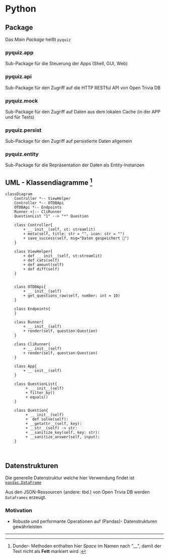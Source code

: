 # Python 

## Package

Das <var>Main Package</var> heißt ```pyquiz```

### pyquiz.app

Sub-Package für die Steuerung der Apps (Shell, GUI, Web)


### pyquiz.api

Sub-Package für den Zugriff auf die HTTP RESTful API von Open Trivia DB



### pyquiz.mock

Sub-Package für den Zugriff auf Daten aus dem lokalen Cache (in der APP und für Tests)


### pyquiz.persist

Sub-Package für den Zugriff auf persistierte Daten allgemein


### pyquiz.entity

Sub-Package für die Repräsentation der Daten als Entity-Instanzen



## UML - Klassendiagramme [^1]

```mermaid
classDiagram
    Controller *-- ViewHelper
    Controller *-- OTDBApi
    OTDBApi *-- Endpoints
    Runner <|-- CliRunner
    QuestionList "1" --> "*" Question

    class Controller{
        + __ init__(self, st: streamlit)
        + meta(self, title: str = "", icon: str = "")
        + save_success(self, msg="Daten gespeichert 💾")
    }

    class ViewHelper{
        + def __ init__(self, st:streamlit)
        + def cats(self)
        + def amount(self)
        + def diff(self)
    }


    class OTDBApi{
        + __ init__(self)
        + get_questions_raw(self, number: int = 10)
    }

    class Endpoints{
    }
 
    class Runner{
        + __ init__(self)
        + render(self, question:Question)
    }

    class CliRunner{
        + __ init__(self)
        + render(self, question:Question)
    }

    class App{
        + __ init__(self)
    }

    class QuestionList{
         + __ init__(self)
         + filter_by()
         + equals()
    }

    class Question{
         + __ init__(self)
         +  def solve(self):
         + __getattr__(self, key):
         + __str__(self) -> str:
         + __sanitize_key(self, key: str):
         + __sanitize_answer(self, input):
    }

    
```
## Datenstrukturen

Die generelle Datenstruktur welche hier Verwendung findet ist [```pandas.DataFrame```](https://pandas.pydata.org/docs/reference/api/pandas.DataFrame.html)

Aus den JSON-Ressourcen (andere: tbd.) von Open Trivia DB werden ```DataFrames``` erzeugt.

### Motivation

- Robuste und performante Operationen auf (Pandas)- Datenstrukturen gewährleisten



--- 
[^1]: Dunder- Methoden enthalten hier <var>Space</var> im Namen nach "__", damit der Text nicht als __Fett__ markiert wird : 